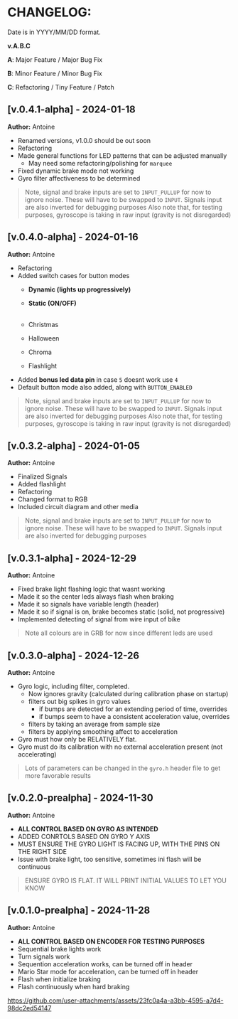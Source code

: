 # CHANGELOG:

Date is in YYYY/MM/DD format.

**v.A.B.C**

**A**: Major Feature / Major Bug Fix

**B**: Minor Feature / Minor Bug Fix

**C**: Refactoring / Tiny Feature / Patch

## [v.0.4.1-alpha] - 2024-01-18
**Author:** Antoine
-   Renamed versions, v1.0.0 should be out soon
-   Refactoring
-   Made general functions for LED patterns that can be adjusted manually
    -   May need some refactoring/polishing for `marquee`
-   Fixed dynamic brake mode not working
-   Gyro filter affectiveness to be determined
> Note, signal and brake inputs are set to `INPUT_PULLUP` for now to ignore noise. These will have to be swapped to `INPUT`. Signals input are also inverted for debugging purposes
> Also note that, for testing purposes, gyroscope is taking in raw input (gravity is not disregarded)

## [v.0.4.0-alpha] - 2024-01-16
**Author:** Antoine
-   Refactoring
-   Added switch cases for button modes
    -   **Dynamic (lights up progressively)**
    -   **Static (ON/OFF)** <br><br>
  
    -   Christmas
    -   Halloween
    -   Chroma
    -   Flashlight
-   Added **bonus led data pin** in case `5` doesnt work use `4`
-   Default button mode also added, along with `BUTTON_ENABLED`
> Note, signal and brake inputs are set to `INPUT_PULLUP` for now to ignore noise. These will have to be swapped to `INPUT`. Signals input are also inverted for debugging purposes
> Also note that, for testing purposes, gyroscope is taking in raw input (gravity is not disregarded)

## [v.0.3.2-alpha] - 2024-01-05
**Author:** Antoine
-   Finalized Signals
-   Added flashlight
-   Refactoring
-   Changed format to RGB
-   Included circuit diagram and other media
> Note, signal and brake inputs are set to `INPUT_PULLUP` for now to ignore noise. These will have to be swapped to `INPUT`. Signals input are also inverted for debugging purposes

## [v.0.3.1-alpha] - 2024-12-29
**Author:** Antoine
-   Fixed brake light flashing logic that wasnt working
-   Made it so the center leds always flash when braking
-   Made it so signals have variable length (header)
-   Made it so if signal is on, brake becomes static (solid, not progressive)
-   Implemented detecting of signal from wire input of bike
> Note all colours are in GRB for now since different leds are used

## [v.0.3.0-alpha] - 2024-12-26
**Author:** Antoine
-   Gyro logic, including filter, completed.
    -   Now ignores gravity (calculated during calibration phase on startup)
    -   filters out big spikes in gyro values
        -   if bumps are detected for an extending period of time, overrides
        -   if bumps seem to have a consistent acceleration value, overrides
    -   filters by taking an average from sample size
    -   filters by applying smoothing affect to acceleration
-   Gyro must how only be RELATIVELY flat. 
-   Gyro must do its calibration with no external acceleration present (not accelerating)
> Lots of parameters can be changed in the `gyro.h` header file to get more favorable results


## [v.0.2.0-prealpha] - 2024-11-30
**Author:** Antoine
-   **ALL CONTROL BASED ON GYRO AS INTENDED**
-   ADDED CONRTOLS BASED ON GYRO Y AXIS
-   MUST ENSURE THE GYRO LIGHT IS FACING UP, WITH THE PINS ON THE RIGHT SIDE
-   Issue with brake light, too sensitive, sometimes ini flash will be continuous
> ENSURE GYRO IS FLAT. IT WILL PRINT INITIAL VALUES TO LET YOU KNOW

## [v.0.1.0-prealpha] - 2024-11-28
**Author:** Antoine
-   **ALL CONTROL BASED ON ENCODER FOR TESTING PURPOSES**
-   Sequential brake lights work
-   Turn signals work
-   Sequention acceleration works, can be turned off in header
-   Mario Star mode for acceleration, can be turned off in header
-   Flash when initialize braking
-   Flash continuously when hard braking

https://github.com/user-attachments/assets/23fc0a4a-a3bb-4595-a7d4-98dc2ed54147

